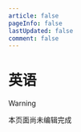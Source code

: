 ```yaml
---
article: false
pageInfo: false
lastUpdated: false
comment: false
---
```


# 英语

> [!warning]
> 本页面尚未编辑完成